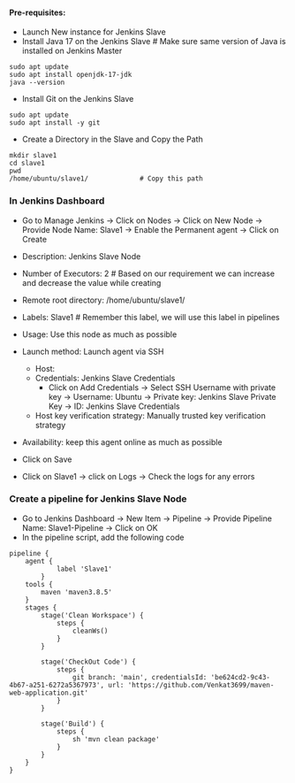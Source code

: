 #### Pre-requisites:
- Launch New instance for Jenkins Slave 
- Install Java 17 on the Jenkins Slave      # Make sure same version of Java is installed on Jenkins Master
```
sudo apt update
sudo apt install openjdk-17-jdk
java --version
```
- Install Git on the Jenkins Slave
```
sudo apt update
sudo apt install -y git
```
- Create a Directory in the Slave and Copy the Path
```
mkdir slave1
cd slave1
pwd
/home/ubuntu/slave1/             # Copy this path
```

### In Jenkins Dashboard 
- Go to Manage Jenkins -> Click on Nodes -> Click on New Node -> Provide Node Name: Slave1 -> Enable the Permanent agent -> Click on Create
- Description: Jenkins Slave Node
- Number of Executors: 2        # Based on our requirement we can increase and decrease the value while creating
- Remote root directory: /home/ubuntu/slave1/
- Labels: Slave1        # Remember this label, we will use this label in pipelines
- Usage: Use this node as much as possible
- Launch method: Launch agent via SSH
    - Host: <Slave-Instance-Public IP>
    - Credentials: Jenkins Slave Credentials
        - Click on Add Credentials -> Select SSH Username with private key -> Username: Ubuntu -> Private key: Jenkins Slave Private Key -> ID: Jenkins Slave Credentials
    - Host key verification strategy: Manually trusted key verification strategy
- Availability: keep this agent online as much as possible
- Click on Save 

- Click on Slave1 -> click on Logs -> Check the logs for any errors 

### Create a pipeline for Jenkins Slave Node
- Go to Jenkins Dashboard -> New Item -> Pipeline -> Provide Pipeline Name: Slave1-Pipeline -> Click on OK
- In the pipeline script, add the following code
```
pipeline {
    agent {
            label 'Slave1'
        }
    tools {
        maven 'maven3.8.5'
    }
    stages {
        stage('Clean Workspace') {
            steps {
                cleanWs()
            }
        }

        stage('CheckOut Code') {
            steps {
                git branch: 'main', credentialsId: 'be624cd2-9c43-4b67-a251-6272a5367973', url: 'https://github.com/Venkat3699/maven-web-application.git'
            }
        }

        stage('Build') {
            steps {
                sh 'mvn clean package'
            }
        }
    }
}